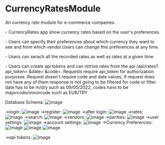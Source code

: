 # CurrencyRatesModule
An currency rate module for e-commerce companies. 


 
<p>- CurrencyRates app show currency rates based on the user's preferences. 
<p>- Users can specify their preferences about which currency they want to see and from which vendor.Users can change this preferences at any time. 
<p>- Users can serach all the recorded rates as well as rates at a given time. 
<p>- Users can create api tokens and can retrive rates from the api /api/rates?api_token= &date= &code=. Requests require api_token for authorization purposes .Request        dosen't require code and date values, if request does not have any of them response is not going to be  filtered for code or filter.  date has to be m/d/y such as        09/05/2022, codes havs to be majorcode/minorcode such as EUR/TRY


Database Schema:
![image](https://user-images.githubusercontent.com/101494182/189290437-5e0eeec7-26a9-490d-947d-7130410ac9b8.jpg)



->login:
![image](https://user-images.githubusercontent.com/101494182/189293313-3783ec68-4345-45f9-9bab-c2b593d4af5a.png)
->register:
![image](https://user-images.githubusercontent.com/101494182/189293572-78d48f0d-5c10-4b32-b1df-43e05907c468.png)
->after login:
![image](https://user-images.githubusercontent.com/101494182/189293771-1679f54c-37ec-492f-b7d1-7bf41d501476.png)
->rates:
![image](https://user-images.githubusercontent.com/101494182/189293838-f95f36d3-abb2-4afe-ae1c-a2fce7b95fd4.png)
->search:
![image](https://user-images.githubusercontent.com/101494182/189294095-76cd3648-dbb6-44b3-8d17-252eefa0619a.png)
->vendors:
![image](https://user-images.githubusercontent.com/101494182/189294773-f36dd232-4680-45b3-8662-3189e2dcc088.png)
->parities:
![image](https://user-images.githubusercontent.com/101494182/189294832-423bfdf9-76e5-4501-b004-d5106bb334e4.png)
->user settings:
![image](https://user-images.githubusercontent.com/101494182/189294922-99ede250-8fa0-482a-8493-bf5ffcd7c661.png)
->account settings:
![image](https://user-images.githubusercontent.com/101494182/189295039-431d2afa-a0b5-4f4e-8227-5f62228b78fd.png)
->Currency Preferences:
![image](https://user-images.githubusercontent.com/101494182/189295200-c56ace8c-92b7-4fa1-907f-adc12dbdc1e5.png)
![image](https://user-images.githubusercontent.com/101494182/189295288-19f4e3de-a149-46d2-88ef-ce9602948f05.png)
![image](https://user-images.githubusercontent.com/101494182/189295308-fbd80ca5-15e1-454f-b7a1-56cb030fa5a1.png)


->api tokens:
![image](https://user-images.githubusercontent.com/101494182/189295370-24d1ab15-80ce-496b-9e67-bc1d6b503c55.png)

